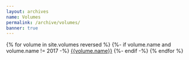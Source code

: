 ```yaml
---
layout: archives
name: Volumes
permalink: /archive/volumes/
banner: true
---
```


<div class="row">
  <div class="col s12 m6 l4">
    <div class="collection">
      {% for volume in site.volumes reversed %}
      {%- if volume.name and volume.name != 2017 -%}
        <a href="{{volume.url}}" class="waves-effect collection-item">{{volume.name}}</a>
      {%- endif -%}
      {% endfor %}
    </div>
  </div>
</div>
